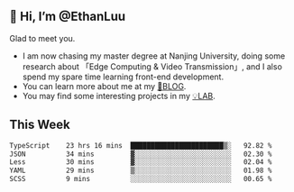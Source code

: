 ## 👋 Hi, I’m @EthanLuu

Glad to meet you.

- I am now chasing my master degree at Nanjing University, doing some research about 「Edge Computing & Video Transmission」, and I also spend my spare time learning front-end development.
- You can learn more about me at my [📝BLOG](https://blog.ethanloo.cn).
- You may find some interesting projects in my [💡LAB](https://lab.ethanloo.cn).

## This Week
<!--START_SECTION:waka-->

```txt
TypeScript    23 hrs 16 mins  ███████████████████████▒░   92.82 %
JSON          34 mins         ▓░░░░░░░░░░░░░░░░░░░░░░░░   02.30 %
Less          30 mins         ▓░░░░░░░░░░░░░░░░░░░░░░░░   02.04 %
YAML          29 mins         ▒░░░░░░░░░░░░░░░░░░░░░░░░   01.98 %
SCSS          9 mins          ░░░░░░░░░░░░░░░░░░░░░░░░░   00.65 %
```

<!--END_SECTION:waka-->
